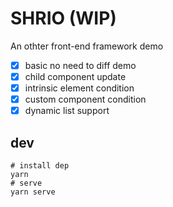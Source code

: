 # SHRIO (WIP)

An othter front-end framework demo

- [x] basic no need to diff demo
- [x] child component update
- [x] intrinsic element condition
- [x] custom component condition
- [x] dynamic list support

## dev

```
# install dep
yarn
# serve
yarn serve
```

